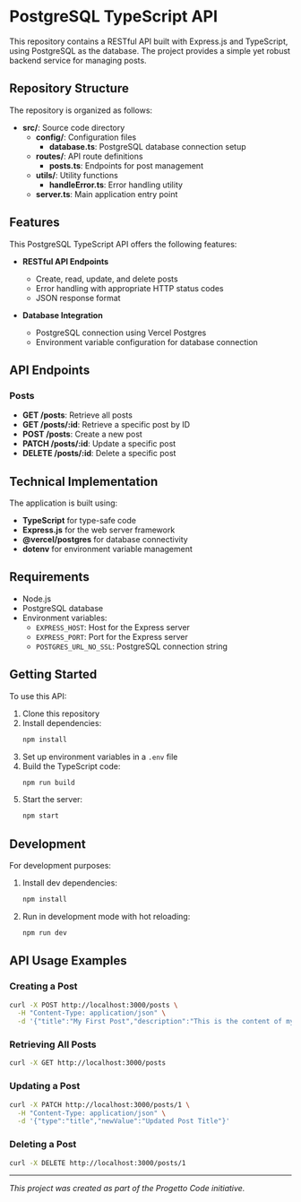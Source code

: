 # PostgreSQL TypeScript API

This repository contains a RESTful API built with Express.js and TypeScript, using PostgreSQL as the database. The project provides a simple yet robust backend service for managing posts.

## Repository Structure

The repository is organized as follows:

- **src/**: Source code directory
  - **config/**: Configuration files
    - **database.ts**: PostgreSQL database connection setup
  - **routes/**: API route definitions
    - **posts.ts**: Endpoints for post management
  - **utils/**: Utility functions
    - **handleError.ts**: Error handling utility
  - **server.ts**: Main application entry point

## Features

This PostgreSQL TypeScript API offers the following features:

- **RESTful API Endpoints**
  - Create, read, update, and delete posts
  - Error handling with appropriate HTTP status codes
  - JSON response format

- **Database Integration**
  - PostgreSQL connection using Vercel Postgres
  - Environment variable configuration for database connection

## API Endpoints

### Posts

- **GET /posts**: Retrieve all posts
- **GET /posts/:id**: Retrieve a specific post by ID
- **POST /posts**: Create a new post
- **PATCH /posts/:id**: Update a specific post
- **DELETE /posts/:id**: Delete a specific post

## Technical Implementation

The application is built using:
- **TypeScript** for type-safe code
- **Express.js** for the web server framework
- **@vercel/postgres** for database connectivity
- **dotenv** for environment variable management

## Requirements

- Node.js
- PostgreSQL database
- Environment variables:
  - `EXPRESS_HOST`: Host for the Express server
  - `EXPRESS_PORT`: Port for the Express server
  - `POSTGRES_URL_NO_SSL`: PostgreSQL connection string

## Getting Started

To use this API:

1. Clone this repository
2. Install dependencies:
   ```bash
   npm install
   ```
3. Set up environment variables in a `.env` file
4. Build the TypeScript code:
   ```bash
   npm run build
   ```
5. Start the server:
   ```bash
   npm start
   ```

## Development

For development purposes:

1. Install dev dependencies:
   ```bash
   npm install
   ```
2. Run in development mode with hot reloading:
   ```bash
   npm run dev
   ```

## API Usage Examples

### Creating a Post
```bash
curl -X POST http://localhost:3000/posts \
  -H "Content-Type: application/json" \
  -d '{"title":"My First Post","description":"This is the content of my first post"}'
```

### Retrieving All Posts
```bash
curl -X GET http://localhost:3000/posts
```

### Updating a Post
```bash
curl -X PATCH http://localhost:3000/posts/1 \
  -H "Content-Type: application/json" \
  -d '{"type":"title","newValue":"Updated Post Title"}'
```

### Deleting a Post
```bash
curl -X DELETE http://localhost:3000/posts/1
```

---

*This project was created as part of the Progetto Code initiative.*

        